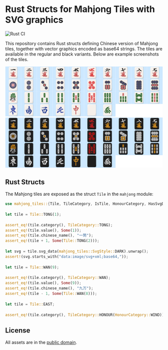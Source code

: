 # Rust Structs for Mahjong Tiles with SVG graphics

![Rust CI](https://github.com/denwong47/mahjong-tiles/actions/workflows/rust-CI.yml/badge.svg?branch=main)

This repository contains Rust structs defining Chinese version of Mahjong tiles, together with vector graphics encoded as base64 strings. The tiles are available in the regular and black variants. Below are example screenshots of the tiles.

<div style="text-align:center">
<img src ="https://raw.githubusercontent.com/FluffyStuff/riichi-mahjong-tiles/master/ExampleRegular.png" />
<img src ="https://raw.githubusercontent.com/FluffyStuff/riichi-mahjong-tiles/master/ExampleBlack.png" />
</div>

## Rust Structs

The Mahjong tiles are exposed as the struct `Tile` in the `mahjong` module:

```rust
use mahjong_tiles::{Tile, TileCategory, IsTile, HonourCategory, HasSvgData, SvgStyle};

let tile = Tile::TONG(1);

assert_eq!(tile.category(), TileCategory::TONG);
assert_eq!(tile.value(), Some(1));
assert_eq!(tile.chinese_name(), "一筒");
assert_eq!(tile + 1, Some(Tile::TONG(2)));

let svg = tile.svg_data(mahjong_tiles::SvgStyle::DARK).unwrap();
assert!(svg.starts_with("data:image/svg+xml;base64,"));

let tile = Tile::WAN(9);

assert_eq!(tile.category(), TileCategory::WAN);
assert_eq!(tile.value(), Some(9));
assert_eq!(tile.chinese_name(), "九万");
assert_eq!(tile - 1, Some(Tile::WAN(8)));

let tile = Tile::EAST;

assert_eq!(tile.category(), TileCategory::HONOUR(HonourCategory::WIND));
```


## License
All assets are in the [public domain](https://creativecommons.org/publicdomain/zero/1.0/).
